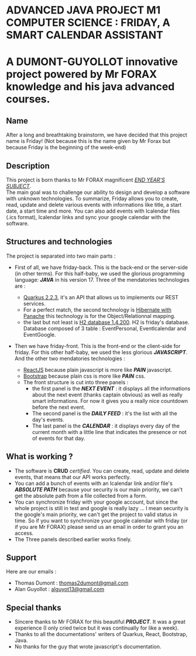 # ADVANCED JAVA PROJECT M1 COMPUTER SCIENCE : FRIDAY, A SMART CALENDAR ASSISTANT
# A DUMONT-GUYOLLOT innovative project powered by Mr FORAX knowledge and his java advanced courses.

## Name
After a long and breathtaking brainstorm, we have decided that this project name is Friday! (Not because this is the name given by Mr Forax but because Friday is the beginning of the week-end)

## Description
This project is born thanks to Mr FORAX magnificent [*END YEAR'S SUBJECT*](https://igm.univ-mlv.fr/ens/Master/M1/2021-2022/JavaAvance/project.php).<br/>
The main goal was to challenge our ability to design and develop a software with unknown technologies.
To summarize, Friday allows you to create, read, update and delete various events with informations like title, a start date, a start time and more. You can also add events with Icalendar files (.ics format), Icalendar links and sync your google calendar with the software.

## Structures and technologies

The project is separated into two main parts :
- First of all, we have friday-back. This is the back-end or the server-side (in other terms). For this half-baby, we used the glorious programming language: ***JAVA*** in his version 17. Three of the mendatories technologies are :
  - [Quarkus 2.2.3](https://quarkus.io/), it's an API that allows us to implements our REST services.
  - For a perfect match, the second technology is [Hibernate with Panache](https://quarkus.io/guides/hibernate-orm-panache) this technology is for the Object/Relationnal mapping.
  - the last but not least is [H2 database 1.4.200](https://h2database.com/html/main.html). H2 is friday's database. Database composed of 3 table : EventPersonal, EventIcalendar and EventGoogle.

- Then we have friday-front. This is the front-end or the client-side for friday. For this other half-baby, we used the less glorious ***JAVASCRIPT***. And the other two mendatories technologies :
  - [ReactJS](https://reactjs.org/) because plain javascript is more like ***PAIN*** javascript.
  - [Bootstrap](https://getbootstrap.com/) because plain css is more like ***PAIN*** css.
  - The front structure is cut into three panels :
    - the first panel is the ***NEXT EVENT*** : it displays all the informations about the next event (thanks captain obvious) as well as really smart informations. For now it gives you a really nice countdown before the next event.
    - The second panel is the ***DAILY FEED*** : it's the list with all the day's events.
    - The last panel is the ***CALENDAR*** : it displays every day of the current month with a little line that indicates the presence or not of events for that day.

## What is working ?
- The software is **CRUD** *certified*. You can create, read, update and delete events, that means that our API works perfectly.
- You can add a bunch of events with an Icalendar link and/or file's ***ABSOLUTE PATH*** because your security is our main priority, we can't get the absolute path from a file collected from a form.
- You can synchronize friday with your google account, but since the whole project is still in test and google is really lazy ... I mean security is the google's main priority, we can't get the project to valid status in time. So if you want to synchronize your google calendar with friday (or if you are Mr FORAX) please send us an email in order to grant you an access.
- The Three panels described earlier works finely.

## Support
Here are our emails :
- Thomas Dumont : <thomas2dumont@gmail.com>
- Alan Guyollot : <alguyot13@gmail.com>

## Special thanks
- Sincere thanks to Mr FORAX for this beautiful ***PROJECT***. It was a great experience (I only cried twice but it was continually for like a week).
- Thanks to all the documentations' writers of Quarkus, React, Bootstrap, Java.
- No thanks for the guy that wrote javascript's documentation.
